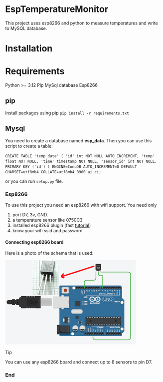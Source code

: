 # EspTemperatureMonitor
This project uses esp8266 and python to measure temperatures and write to MySQL database.

# Installation

# Requirements
Python >= 3.12
Pip
MySql database
Esp8266

## pip
Install packages using pip `pip install -r requirements.txt`

## Mysql
You need to create a database named **esp_data**. Then you can use this script to create a table:

``CREATE TABLE 'temp_data' (
  'id' int NOT NULL AUTO_INCREMENT,
  'temp' float NOT NULL,
  'time' timestamp NOT NULL,
  'sensor_id' int NOT NULL,
  PRIMARY KEY ('id')
) ENGINE=InnoDB AUTO_INCREMENT=0 DEFAULT CHARSET=utf8mb4 COLLATE=utf8mb4_0900_ai_ci;``

or you can run ``setup.py`` file.


### Esp8266
To use this project you need an esp8266 with wifi support. You need only
1. port D7, 3v, GND.
2. a temperature sensor like 0750C3
3. installed esp8266 plugin (fast [tutorial]( https://www.youtube.com/watch?v=OC9wYhv6juM&ab_channel=RuiSantos "tutorial"))
4. know your wifi ssid and password

#### Connecting esp8266 board
Here is a photo of the schema that is used:


![](https://github.com/yar2000T/EspTemperature/blob/main/schema.png?raw=true)

> [!TIP]
> You can use any esp8266 board and connect up to 8 sensors to pin D7.

### End
